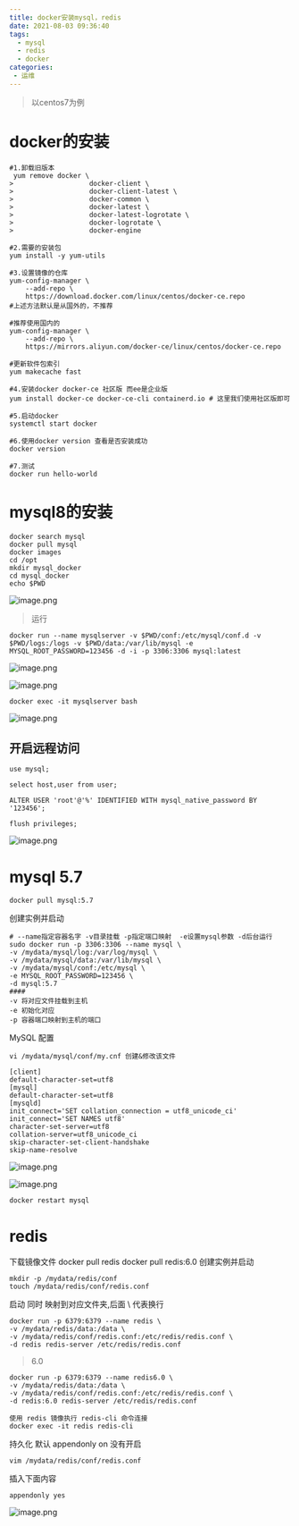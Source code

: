 ```yaml
---
title: docker安装mysql，redis
date: 2021-08-03 09:36:40
tags: 
  - mysql
  - redis
  - docker
categories:
 - 运维
---
```

> 以centos7为例
# docker的安装
```shell
#1.卸载旧版本
 yum remove docker \
>                   docker-client \
>                   docker-client-latest \
>                   docker-common \
>                   docker-latest \
>                   docker-latest-logrotate \
>                   docker-logrotate \
>                   docker-engine

#2.需要的安装包
yum install -y yum-utils

#3.设置镜像的仓库
yum-config-manager \
    --add-repo \
    https://download.docker.com/linux/centos/docker-ce.repo
#上述方法默认是从国外的，不推荐

#推荐使用国内的
yum-config-manager \
    --add-repo \
    https://mirrors.aliyun.com/docker-ce/linux/centos/docker-ce.repo
  
#更新软件包索引
yum makecache fast

#4.安装docker docker-ce 社区版 而ee是企业版
yum install docker-ce docker-ce-cli containerd.io # 这里我们使用社区版即可

#5.启动docker
systemctl start docker

#6.使用docker version 查看是否安装成功
docker version

#7.测试
docker run hello-world
```

# mysql8的安装
```shell
docker search mysql
docker pull mysql
docker images
cd /opt
mkdir mysql_docker
cd mysql_docker
echo $PWD
```

![image.png](https://shoukailiang-blog.oss-cn-hangzhou.aliyuncs.com/article/202211282232851.png)

> 运行
```
docker run --name mysqlserver -v $PWD/conf:/etc/mysql/conf.d -v $PWD/logs:/logs -v $PWD/data:/var/lib/mysql -e MYSQL_ROOT_PASSWORD=123456 -d -i -p 3306:3306 mysql:latest
```

![image.png](https://shoukailiang-blog.oss-cn-hangzhou.aliyuncs.com/article/202211282232479.png)

![image.png](https://shoukailiang-blog.oss-cn-hangzhou.aliyuncs.com/article/202211282232582.png)
```shell
docker exec -it mysqlserver bash
```

![image.png](https://shoukailiang-blog.oss-cn-hangzhou.aliyuncs.com/article/202211282233033.png)
## 开启远程访问
```shell
use mysql;

select host,user from user;

ALTER USER 'root'@'%' IDENTIFIED WITH mysql_native_password BY '123456';

flush privileges;
```

![image.png](https://shoukailiang-blog.oss-cn-hangzhou.aliyuncs.com/article/202211282233302.png)


# mysql 5.7
```
docker pull mysql:5.7
```
创建实例并启动
```
# --name指定容器名字 -v目录挂载 -p指定端口映射  -e设置mysql参数 -d后台运行
sudo docker run -p 3306:3306 --name mysql \
-v /mydata/mysql/log:/var/log/mysql \
-v /mydata/mysql/data:/var/lib/mysql \
-v /mydata/mysql/conf:/etc/mysql \
-e MYSQL_ROOT_PASSWORD=123456 \
-d mysql:5.7
####
-v 将对应文件挂载到主机
-e 初始化对应
-p 容器端口映射到主机的端口
```
MySQL 配置
```
vi /mydata/mysql/conf/my.cnf 创建&修改该文件
```
```
[client]
default-character-set=utf8
[mysql]
default-character-set=utf8
[mysqld]
init_connect='SET collation_connection = utf8_unicode_ci'
init_connect='SET NAMES utf8'
character-set-server=utf8
collation-server=utf8_unicode_ci
skip-character-set-client-handshake
skip-name-resolve
```

![image.png](https://shoukailiang-blog.oss-cn-hangzhou.aliyuncs.com/article/202211282233544.png)

![image.png](https://shoukailiang-blog.oss-cn-hangzhou.aliyuncs.com/article/202211282234220.png)
```
docker restart mysql
```


# redis
下载镜像文件
docker pull redis
docker pull redis:6.0
创建实例并启动
 ```
mkdir -p /mydata/redis/conf
touch /mydata/redis/conf/redis.conf
```

启动 同时 映射到对应文件夹,后面 \ 代表换行
```
docker run -p 6379:6379 --name redis \
-v /mydata/redis/data:/data \
-v /mydata/redis/conf/redis.conf:/etc/redis/redis.conf \
-d redis redis-server /etc/redis/redis.conf
```

> 6.0
```
docker run -p 6379:6379 --name redis6.0 \
-v /mydata/redis/data:/data \
-v /mydata/redis/conf/redis.conf:/etc/redis/redis.conf \
-d redis:6.0 redis-server /etc/redis/redis.conf
```

```
使用 redis 镜像执行 redis-cli 命令连接
docker exec -it redis redis-cli
```
持久化 默认 appendonly on 没有开启
```
vim /mydata/redis/conf/redis.conf
```
插入下面内容
```
appendonly yes
```


![image.png](https://shoukailiang-blog.oss-cn-hangzhou.aliyuncs.com/article/202211282234311.png)